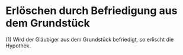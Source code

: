 # Erlöschen durch Befriedigung aus dem Grundstück

(1) Wird der Gläubiger aus dem Grundstück befriedigt, so erlischt die Hypothek.